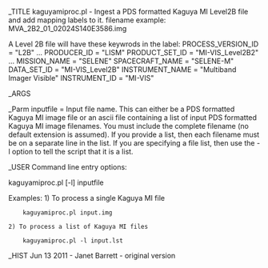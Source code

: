 _TITLE kaguyamiproc.pl - Ingest a PDS formatted Kaguya MI Level2B file and add 
                         mapping labels to it.
			 filename example: MVA_2B2_01_02024S140E3586.img


A Level 2B file will have these keywrods in the label:
PROCESS_VERSION_ID                   = "L2B"
...
PRODUCER_ID                          = "LISM"
PRODUCT_SET_ID                       = "MI-VIS_Level2B2"
...
MISSION_NAME                         = "SELENE"
SPACECRAFT_NAME                      = "SELENE-M"
DATA_SET_ID                          = "MI-VIS_Level2B"
INSTRUMENT_NAME                      = "Multiband Imager Visible"
INSTRUMENT_ID                        = "MI-VIS"


_ARGS  

_Parm  inputfile = Input file name. This can either be a PDS formatted
       Kaguya MI image file or an ascii file containing a list of input 
       PDS formatted Kaguya MI image filenames. You must include the
       complete filename (no default extension is assumed). If you 
       provide a list, then each filename must be on a separate line
       in the list. If you are specifying a file list, then use the
       -l option to tell the script that it is a list.

_USER  Command line entry options:

 kaguyamiproc.pl [-l] inputfile

 Examples:
    1) To process a single Kaguya MI file

        kaguyamiproc.pl input.img 

    2) To process a list of Kaguya MI files

        kaguyamiproc.pl -l input.lst

_HIST
    Jun 13 2011 - Janet Barrett - original version 
